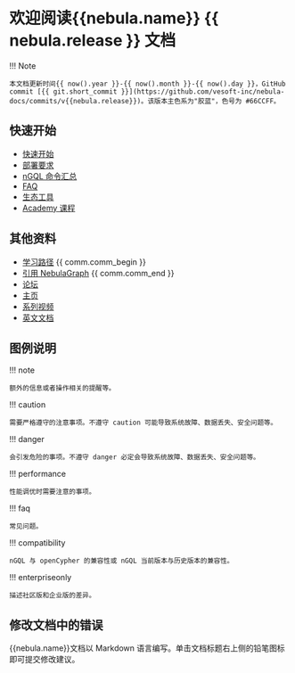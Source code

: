 # 欢迎阅读{{nebula.name}} {{ nebula.release }} 文档

!!! Note
    
    本文档更新时间{{ now().year }}-{{ now().month }}-{{ now().day }}，GitHub commit [{{ git.short_commit }}](https://github.com/vesoft-inc/nebula-docs/commits/v{{nebula.release}})。该版本主色系为"胶蓝"，色号为 #66CCFF。

<!--
!!! caution

    该版本文档仅包括 {{nebula.name}} {{ nebula.release }} 社区版内容和对应版本的周边工具内容。{{nebula.name}} {{ nebula.release }} 未发布企业版（[企业版发布周期通常为 6 个月](20.appendix/6.eco-tool-version.md)）。详情查看[版本发布说明](20.appendix/release-notes/nebula-comm-release-note.md)。


!!! Compatibility

    在 NebulaGraph 3.2 的版本中，允许存在无 Tag 的点，但从 NebulaGraph 3.3.0 开始默认不支持无 Tag 的点。
    
NebulaGraph 是一款开源的、分布式的、易扩展的原生图数据库，能够承载数千亿个点和数万亿条边的超大规模数据集，并且提供毫秒级查询。


<a href="https://www.bilibili.com/video/BV12R4y1e7U7"><img src="https://docs-cdn.nebula-graph.com.cn/figures/picture1.png" alt="3.4.0发布"></a>
-->

## 快速开始

* [快速开始](2.quick-start/1.quick-start-overview.md)
* [部署要求](4.deployment-and-installation/1.resource-preparations.md)
* [nGQL 命令汇总](2.quick-start/6.cheatsheet-for-ngql-command.md)
* [FAQ](20.appendix/0.FAQ.md)
* [生态工具](20.appendix/6.eco-tool-version.md)
* [Academy 课程](https://academic.nebula-graph.io/intro/)

## 其他资料

- [学习路径](https://academic.nebula-graph.io/?lang=ZH_CN)
{{ comm.comm_begin }}
- [引用 NebulaGraph](https://arxiv.org/abs/2206.07278)
{{ comm.comm_end }}
- [论坛](https://discuss.nebula-graph.com.cn/)
- [主页](https://nebula-graph.com.cn/)
- [系列视频](https://space.bilibili.com/472621355)
- [英文文档](https://docs.nebula-graph.io/)

## 图例说明

<!-- 
本文有 40+ 个 caution。
本文有 30+ 个 danger。
本文有 80+ 个 compatibility 和兼容性提示。
-->

!!! note

    额外的信息或者操作相关的提醒等。

!!! caution

    需要严格遵守的注意事项。不遵守 caution 可能导致系统故障、数据丢失、安全问题等。

!!! danger

    会引发危险的事项。不遵守 danger 必定会导致系统故障、数据丢失、安全问题等。

!!! performance

    性能调优时需要注意的事项。

!!! faq

    常见问题。

!!! compatibility

    nGQL 与 openCypher 的兼容性或 nGQL 当前版本与历史版本的兼容性。

!!! enterpriseonly

    描述社区版和企业版的差异。
    
## 修改文档中的错误
 
{{nebula.name}}文档以 Markdown 语言编写。单击文档标题右上侧的铅笔图标即可提交修改建议。
